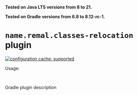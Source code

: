 **Tested on Java LTS versions from <!--property:java-runtime.min-version-->8<!--/property--> to <!--property:java-runtime.max-version-->21<!--/property-->.**

**Tested on Gradle versions from <!--property:gradle-api.min-version-->6.8<!--/property--> to <!--property:gradle-api.max-version-->8.12-rc-1<!--/property-->.**

# `name.remal.classes-relocation` plugin

[![configuration cache: supported](https://img.shields.io/static/v1?label=configuration%20cache&message=supported&color=success)](https://docs.gradle.org/current/userguide/configuration_cache.html)

Usage:

<!--plugin-usage:name.remal.classes-relocation--><!--/plugin-usage-->

&nbsp;

Gradle plugin description
